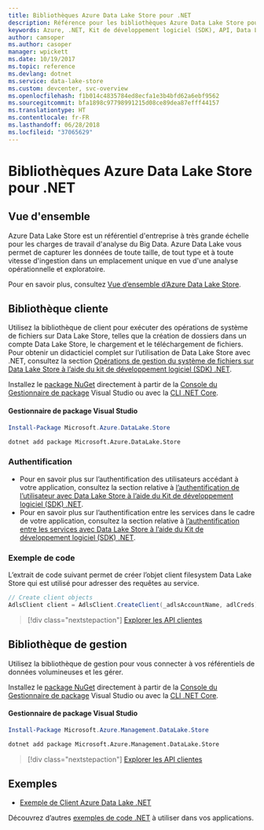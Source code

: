 ```yaml
---
title: Bibliothèques Azure Data Lake Store pour .NET
description: Référence pour les bibliothèques Azure Data Lake Store pour .NET
keywords: Azure, .NET, Kit de développement logiciel (SDK), API, Data Lake Store
author: camsoper
ms.author: casoper
manager: wpickett
ms.date: 10/19/2017
ms.topic: reference
ms.devlang: dotnet
ms.service: data-lake-store
ms.custom: devcenter, svc-overview
ms.openlocfilehash: f1b014c4835784ed8ecfa1e3b4bfd62a6ebf9562
ms.sourcegitcommit: bfa1898c97798991215d08ce89dea87efff44157
ms.translationtype: HT
ms.contentlocale: fr-FR
ms.lasthandoff: 06/28/2018
ms.locfileid: "37065629"
---
```

# <a name="azure-data-lake-store-libraries-for-net"></a>Bibliothèques Azure Data Lake Store pour .NET

## <a name="overview"></a>Vue d'ensemble

Azure Data Lake Store est un référentiel d'entreprise à très grande échelle pour les charges de travail d'analyse du Big Data. Azure Data Lake vous permet de capturer les données de toute taille, de tout type et à toute vitesse d'ingestion dans un emplacement unique en vue d'une analyse opérationnelle et exploratoire.

Pour en savoir plus, consultez [Vue d’ensemble d’Azure Data Lake Store](/azure/data-lake-store/data-lake-store-overview).

## <a name="client-library"></a>Bibliothèque cliente

Utilisez la bibliothèque de client pour exécuter des opérations de système de fichiers sur Data Lake Store, telles que la création de dossiers dans un compte Data Lake Store, le chargement et le téléchargement de fichiers.  Pour obtenir un didacticiel complet sur l’utilisation de Data Lake Store avec .NET, consultez la section [Opérations de gestion du système de fichiers sur Data Lake Store à l’aide du kit de développement logiciel (SDK) .NET](/azure/data-lake-store/data-lake-store-data-operations-net-sdk).

Installez le [package NuGet](https://www.nuget.org/packages/Microsoft.Azure.Management.DataLake.Store) directement à partir de la [Console du Gestionnaire de package][PackageManager] Visual Studio ou avec la [CLI .NET Core][DotNetCLI].

#### <a name="visual-studio-package-manager"></a>Gestionnaire de package Visual Studio

```powershell
Install-Package Microsoft.Azure.DataLake.Store
```

```bash
dotnet add package Microsoft.Azure.DataLake.Store
```
### <a name="authentication"></a>Authentification

* Pour en savoir plus sur l’authentification des utilisateurs accédant à votre application, consultez la section relative à [l’authentification de l’utilisateur avec Data Lake Store à l’aide du Kit de développement logiciel (SDK) .NET](/azure/data-lake-store/data-lake-store-end-user-authenticate-net-sdk).
* Pour en savoir plus sur l’authentification entre les services dans le cadre de votre application, consultez la section relative à [l’authentification entre les services avec Data Lake Store à l’aide du Kit de développement logiciel (SDK) .NET](/azure/data-lake-store/data-lake-store-service-to-service-authenticate-net-sdk).

### <a name="code-example"></a>Exemple de code

L’extrait de code suivant permet de créer l’objet client filesystem Data Lake Store qui est utilisé pour adresser des requêtes au service.

```csharp
// Create client objects
AdlsClient client = AdlsClient.CreateClient(_adlsAccountName, adlCreds);
```

> [!div class="nextstepaction"]
> [Explorer les API clientes](/dotnet/api/overview/azure/datalakestore/client)


## <a name="management-library"></a>Bibliothèque de gestion

Utilisez la bibliothèque de gestion pour vous connecter à vos référentiels de données volumineuses et les gérer.

Installez le [package NuGet](https://www.nuget.org/packages/Microsoft.Azure.Management.DataLake.Store) directement à partir de la [Console du Gestionnaire de package][PackageManager] Visual Studio ou avec la [CLI .NET Core][DotNetCLI].

#### <a name="visual-studio-package-manager"></a>Gestionnaire de package Visual Studio

```powershell
Install-Package Microsoft.Azure.Management.DataLake.Store
```

```bash
dotnet add package Microsoft.Azure.Management.DataLake.Store
```

> [!div class="nextstepaction"]
> [Explorer les API clientes](/dotnet/api/overview/azure/datalakestore/management)


## <a name="samples"></a>Exemples

* [Exemple de Client Azure Data Lake .NET](https://azure.microsoft.com/en-us/resources/samples/data-lake-dotnet-client/)

Découvrez d’autres [exemples de code .NET](https://azure.microsoft.com/resources/samples/?platform=dotnet) à utiliser dans vos applications.

[PackageManager]: https://docs.microsoft.com/nuget/tools/package-manager-console
[DotNetCLI]: https://docs.microsoft.com/dotnet/core/tools/dotnet-add-package
